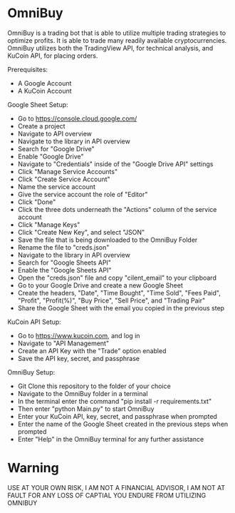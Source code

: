 # OmniBuy
OmniBuy is a trading bot that is able to utilize multiple trading strategies to optimize profits. It is able to trade many readily available cryptocurrencies. OmniBuy utilizes both the TradingView API, for technical analysis, and KuCoin API, for placing orders. 
 
Prerequisites:
  - A Google Account
  - A KuCoin Account

Google Sheet Setup:
  - Go to https://console.cloud.google.com/
  - Create a project
  - Navigate to API overview
  - Navigate to the library in API overview
  - Search for "Google Drive"
  - Enable "Google Drive"
  - Navigate to "Credentials" inside of the "Google Drive API" settings
  - Click "Manage Service Accounts"
  - Click "Create Service Account"
  - Name the service account
  - Give the service account the role of "Editor"
  - Click "Done"
  - Click the three dots underneath the "Actions" column of the service account
  - Click "Manage Keys"
  - Click "Create New Key", and select "JSON"
  - Save the file that is being downloaded to the OmniBuy Folder
  - Rename the file to "creds.json"
  - Navigate to the library in API overview
  - Search for "Google Sheets API"
  - Enable the "Google Sheets API"
  - Open the "creds.json" file and copy "cilent_email" to your clipboard
  - Go to your Google Drive and create a new Google Sheet
  - Create the headers, "Date", "Time Bought", "Time Sold", "Fees Paid", "Profit", "Profit(%)", "Buy Price", "Sell Price", and "Trading Pair"
  - Share the Google Sheet with the email you copied in the previous step
  
KuCoin API Setup:
  - Go to https://www.kucoin.com, and log in
  - Navigate to "API Management"
  - Create an API Key with the "Trade" option enabled
  - Save the API key, secret, and passphrase 
 
OmniBuy Setup:
  - Git Clone this repository to the folder of your choice
  - Navigate to the OmniBuy folder in a terminal
  - In the terminal enter the command "pip install -r requirements.txt"
  - Then enter "python Main.py" to start OmniBuy
  - Enter your KuCoin API, key, secret, and passphrase when prompted
  - Enter the name of the Google Sheet created in the previous steps when prompted
  - Enter "Help" in the OmniBuy terminal for any further assistance

# Warning
USE AT YOUR OWN RISK, I AM NOT A FINANCIAL ADVISOR, I AM NOT AT FAULT FOR ANY LOSS OF CAPTIAL YOU ENDURE FROM UTILIZING OMNIBUY
